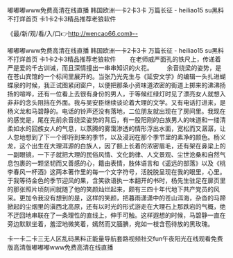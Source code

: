 嘟嘟嘟www免费高清在线直播
韩国欧洲一卡2卡3卡
万篇长征 - heiliao15 su黑料不打烊首页
卡1卡2卡3精品推荐老狼软件


《最/新/观/看/入/口👉http://wencao66.com》--

嘟嘟嘟www免费高清在线直播
韩国欧洲一卡2卡3卡
万篇长征 - heiliao15 su黑料不打烊首页
卡1卡2卡3精品推荐老狼软件
　　在老师威严面孔的铁尺上，传递着严是爱的千古训诫，而且深情撞出一串串知识的火花。
　　余音绕梁的姿势，是在苍山宾馆的一个标间里展开的。当张乃光先生与《延安文学》的编辑一头扎进蝴蝶泉的时候，我正试图紧闭窗户，以便把那条小资味道浓密的街道上掷来的沸沸扬扬的喧哗，还有一位看上去很有身份的男人，于等候红绿灯时见了漂亮女人就想入非非的念头阻挡在外面。我与吴安臣继续谈论着大理的文学。又有电话打进来，是杨义龙和马碧静的。电话的铃声还没有落地，二位朋友就出现在了房间里。我现在的感觉是，尾在先前余音绕梁姿势的背后，有一股阳刚的白族男人的味道和一缕清柔如水的回族女人的气息，以蒸腾的雾霭渗透的情形浮出水面，宽松而又潺潺，让人忽地想到了下一个即将到来的季节，以及浸润在那个季节里的素净的颜色。杨义龙，这个出生在大理洱源的白族人，因了额上长着的浓密眉毛，还有架在鼻梁上的一副眼镜，一下子就把大理的民俗风情、文化韵律、人文景观、尘世沧桑和自然气息包裹的一颗坚韧而又善感的心，籍由表情，肢体语言和《遥远的部落》以及《桃李春风一杯酒》这两本著作里的每一个文字符号，活脱脱呈现在我的眼里，心里。于我等待金色的季节迎风的果，含笑欲语执一本翻开的书时，杨先生驻足在扉页里的那张照片顷刻间就随了他的笑颜灿烂起来，颇有三四十年代地下共产党员的风采。更加令我没有想到的是，这样的笑颜，把暮雨潇潇中的苍山洱海，杂沓的马蹄掀起的尘烟里的滇西北高原，还有以时光的形式游走在大理石上那跌宕的气概，绝不迂回地串联在了一条理性的直线上，伸手可触。这样遐想的时候，马碧静一直在旁边默默坐着，羞涩地微笑着，嫣然而又腼腆，宛如一枝含苞待放的黑玫瑰。





卡一卡二卡三无人区乱码黑料正能量导航套路视频社交fun午夜阳光在线观看免费版高清版嘟嘟嘟www免费高清在线直播

